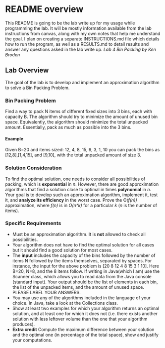 # README overview

This README is going to be the lab write up for my usage while programming the lab. It will be mostly information available from the lab instructions from canvas, along with my own notes that help me understand the goal. I plan on creating a separate INSTRUCTIONS.md file which details how to run the program, as well as a RESULTS.md to detail results and answer any questions asked in the lab write up.
*Lab 4 Bin Packing by Ken Broden*

## Lab Overview

The goal of the lab is to develop and implement an approximation algorithm to solve a Bin Packing Problem.

### Bin Packing Problem

Find a way to pack N items of different fixed sizes into 3 bins, each with capacity B. The algorithm should try to minimize the amount of unused bin space. Equivalently, the algorithm should minimize the total unpacked amount.  Essentially, pack as much as possible into the 3 bins.

#### Example

Given B=20 and items sized:
12, 4, 8, 15, 9, 3, 1, 10
you can pack the bins as [12,8],[1,4,15], and [9,10], with the total unpacked amount of size 3.

### Solution Consideration

To find the optimal solution, one needs to consider all possibilities of packing, which is **exponential** in *n*. However, there are good approximation algorithms that find a solution close to optimal in times **polynomial** in *n*.
Your goal is to develop such an approximation algorithm, implement it, test it, and **analyze its efficiency** in the worst case. Prove the &Theta;*(f(n))* approximation, where *f(n)* is in *O(n^k)* for a particular *k* (*n* is the number of items).

### Specific Requirements

- Must be an approximation algorithm.  It is **not** allowed to check all possibilities.
- Your algorithm does not have to find the optimal solution for all cases but it should find a good solution for most cases.
- The **input** includes the capacity of the bins followed by the number of items N followed by the items themselves, separated by spaces. For instance, the input for the above problem is [20 8 12 4 8 15 3 1 10]. Here B=20, N=8, and the 8 items follow. If writing in Java(which I am) use the Scanner class, which allows you to read data from the Java console (standard input). Your output should be the list of elements in each bin, the list of the unpacked items, and the amount of unused space. PLEASE LABEL YOUR ANSWERS.
- You may use any of the algorithms included in the language of your choice. In Java, take a look at the Collections class.
- Show at least two examples for which your algorithm returns an optimal solution, and at least one for which it does not (i.e. there exists another solution with less leftover volume than the one that your algorithm produces).
- **Extra credit** Compute the maximum difference between your solution and the optimal one (in percentage of the total space), show and justify your computations.
